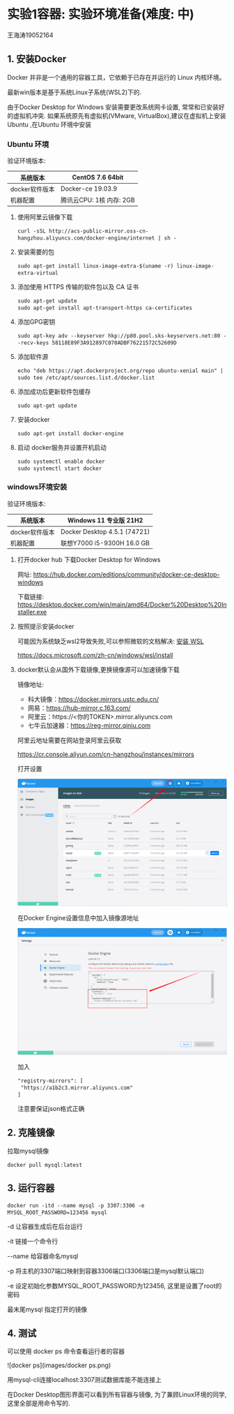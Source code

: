 # 实验1容器: 实验环境准备(难度: 中)

王海涛19052164

## 1. 安装Docker

Docker 并非是一个通用的容器工具，它依赖于已存在并运行的 Linux 内核环境。

最新win版本是基于系统Linux子系统(WSL2)下的.

由于Docker Desktop for Windows 安装需要更改系统网卡设置, 常常和已安装好的虚拟机冲突. 如果系统原先有虚拟机(VMware, VirtualBox),建议在虚拟机上安装Ubuntu ,在Ubuntu 环境中安装

### Ubuntu 环境

验证环境版本:

| 系统版本       | CentOS 7.6 64bit         |
| -------------- | ------------------------ |
| docker软件版本 | Docker-ce 19.03.9        |
| 机器配置       | 腾讯云CPU: 1核 内存: 2GB |

1. 使用阿里云镜像下载

   ```
   curl -sSL http://acs-public-mirror.oss-cn-hangzhou.aliyuncs.com/docker-engine/internet | sh -
   ```

2. 安装需要的包

   ```
   sudo apt-get install linux-image-extra-$(uname -r) linux-image-extra-virtual
   ```

3. 添加使用 HTTPS 传输的软件包以及 CA 证书

   ```
   sudo apt-get update
   sudo apt-get install apt-transport-https ca-certificates 
   ```

4. 添加GPG密钥

   ```
   sudo apt-key adv --keyserver hkp://p80.pool.sks-keyservers.net:80 --recv-keys 58118E89F3A912897C070ADBF76221572C52609D
   ```

5. 添加软件源

   ```
   echo "deb https://apt.dockerproject.org/repo ubuntu-xenial main" | sudo tee /etc/apt/sources.list.d/docker.list
   ```

6. 添加成功后更新软件包缓存

   ```
   sudo apt-get update
   ```

7. 安装docker

   ```
   sudo apt-get install docker-engine
   ```

8. 启动 docker服务并设置开机启动

   ```
   sudo systemctl enable docker
   sudo systemctl start docker
   ```
   
### windows环境安装

验证环境版本:

| 系统版本       | Windows 11 专业版 21H2       |
| -------------- | ---------------------------- |
| docker软件版本 | Docker Desktop 4.5.1 (74721) |
| 机器配置       | 联想Y7000 i5-9300H 16.0 GB   |

1. 打开docker hub 下载Docker Desktop for Windows

   网址: https://hub.docker.com/editions/community/docker-ce-desktop-windows

   下载链接: https://desktop.docker.com/win/main/amd64/Docker%20Desktop%20Installer.exe

2. 按照提示安装docker

   可能因为系统缺乏wsl2导致失败,可以参照微软的文档解决: [安装 WSL ](https://docs.microsoft.com/zh-cn/windows/wsl/install)

   https://docs.microsoft.com/zh-cn/windows/wsl/install

3. docker默认会从国外下载镜像,更换镜像源可以加速镜像下载

   镜像地址:

   - 科大镜像：https://docker.mirrors.ustc.edu.cn/
   - 网易：https://hub-mirror.c.163.com/
   - 阿里云：https://<你的TOKEN>.mirror.aliyuncs.com
   - 七牛云加速器：https://reg-mirror.qiniu.com

   阿里云地址需要在网站登录阿里云获取

   https://cr.console.aliyun.com/cn-hangzhou/instances/mirrors

   打开设置

   ![打开设置](images/打开设置.png)

   在Docker Engine设置信息中加入镜像源地址

   ![修改镜像源地址](images/修改镜像源地址.png)

   加入
   ```
   "registry-mirrors": [
   	"https://a1b2c3.mirror.aliyuncs.com"
   ]
   ```
   
   注意要保证json格式正确

## 2. 克隆镜像

拉取mysql镜像

```
docker pull mysql:latest
```



## 3. 运行容器

```
docker run -itd --name mysql -p 3307:3306 -e MYSQL_ROOT_PASSWORD=123456 mysql
```

-d 让容器生成后在后台运行

-it 链接一个命令行

--name 给容器命名mysql

-p 将主机的3307端口映射到容器3306端口(3306端口是mysql默认端口)

-e 设定初始化参数MYSQL_ROOT_PASSWORD为123456, 这里是设置了root的密码

最末尾mysql 指定打开的镜像

## 4. 测试

可以使用 docker ps 命令查看运行者的容器

![docker ps](images/docker ps.png)

用mysql-cli连接localhost:3307测试数据库能不能连接上

在Docker Desktop图形界面可以看到所有容器与镜像, 为了兼顾Linux环境的同学, 这里全部是用命令写的.
